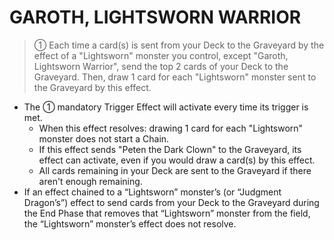# GAROTH, LIGHTSWORN WARRIOR

> ① Each time a card(s) is sent from your Deck to the Graveyard by the effect of a "Lightsworn" monster you control, except "Garoth, Lightsworn Warrior", send the top 2 cards of your Deck to the Graveyard. Then, draw 1 card for each "Lightsworn" monster sent to the Graveyard by this effect.

*   The ① mandatory Trigger Effect will activate every time its trigger is met.
    *   When this effect resolves: drawing 1 card for each "Lightsworn" monster does not start a Chain.
    *   If this effect sends "Peten the Dark Clown" to the Graveyard, its effect can activate, even if you would draw a card(s) by this effect.
    *   All cards remaining in your Deck are sent to the Graveyard if there aren't enough remaining.
*   If an effect chained to a “Lightsworn” monster’s (or “Judgment Dragon’s”) effect to send cards from your Deck to the Graveyard during the End Phase that removes that “Lightsworn” monster from the field, the “Lightsworn” monster’s effect does not resolve.
